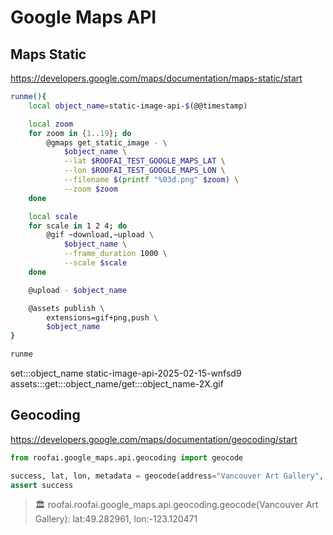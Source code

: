 # Google Maps API

## Maps Static

https://developers.google.com/maps/documentation/maps-static/start

```bash
runme(){
    local object_name=static-image-api-$(@@timestamp)

    local zoom
    for zoom in {1..19}; do
        @gmaps get_static_image - \
            $object_name \
            --lat $ROOFAI_TEST_GOOGLE_MAPS_LAT \
            --lon $ROOFAI_TEST_GOOGLE_MAPS_LON \
            --filename $(printf "%03d.png" $zoom) \
            --zoom $zoom
    done

    local scale
    for scale in 1 2 4; do
        @gif ~download,~upload \
            $object_name \
            --frame_duration 1000 \
            --scale $scale
    done

    @upload - $object_name

    @assets publish \
        extensions=gif+png,push \
        $object_name
}

runme
```

set:::object_name static-image-api-2025-02-15-wnfsd9
assets:::get:::object_name/get:::object_name-2X.gif

## Geocoding

https://developers.google.com/maps/documentation/geocoding/start

```python
from roofai.google_maps.api.geocoding import geocode

success, lat, lon, metadata = geocode(address="Vancouver Art Gallery", verbose=True)
assert success
```

> 🏛️  roofai.roofai.google_maps.api.geocoding.geocode(Vancouver Art Gallery): lat:49.282961, lon:-123.120471